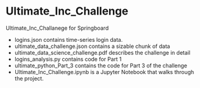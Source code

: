 # Ultimate_Inc_Challenge
Ultimate_Inc_Challanege for Springboard

- logins.json contains time-series login data.
- ultimate_data_challenge.json contains a sizable chunk of data 
- ultimate_data_science_challenge.pdf describes the challenge in detail
- logins_analysis.py contains code for Part 1
- ultimate_python_Part_3 contains the code for Part 3 of the challenge
- Ultimate_Inc_Challenge.ipynb is a Jupyter Notebook that walks through the project.
